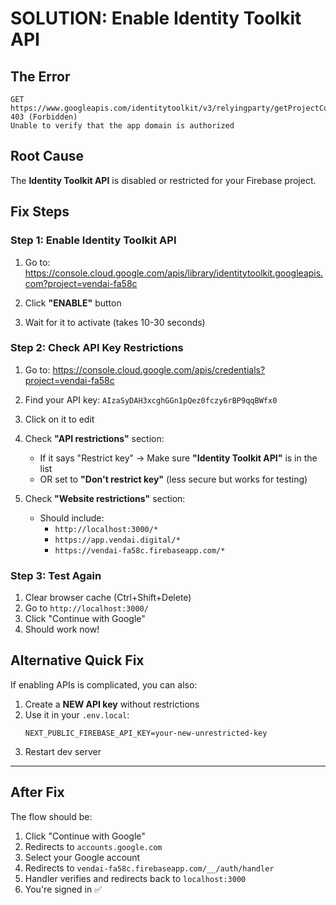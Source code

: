 # SOLUTION: Enable Identity Toolkit API

## The Error
```
GET https://www.googleapis.com/identitytoolkit/v3/relyingparty/getProjectConfig 403 (Forbidden)
Unable to verify that the app domain is authorized
```

## Root Cause
The **Identity Toolkit API** is disabled or restricted for your Firebase project.

## Fix Steps

### Step 1: Enable Identity Toolkit API

1. Go to: https://console.cloud.google.com/apis/library/identitytoolkit.googleapis.com?project=vendai-fa58c

2. Click **"ENABLE"** button

3. Wait for it to activate (takes 10-30 seconds)

### Step 2: Check API Key Restrictions

1. Go to: https://console.cloud.google.com/apis/credentials?project=vendai-fa58c

2. Find your API key: `AIzaSyDAH3xcghGGn1pQez0fczy6rBP9qqBWfx0`

3. Click on it to edit

4. Check **"API restrictions"** section:
   - If it says "Restrict key" → Make sure **"Identity Toolkit API"** is in the list
   - OR set to **"Don't restrict key"** (less secure but works for testing)

5. Check **"Website restrictions"** section:
   - Should include:
     - `http://localhost:3000/*`
     - `https://app.vendai.digital/*`
     - `https://vendai-fa58c.firebaseapp.com/*`

### Step 3: Test Again

1. Clear browser cache (Ctrl+Shift+Delete)
2. Go to `http://localhost:3000/`
3. Click "Continue with Google"
4. Should work now!

## Alternative Quick Fix

If enabling APIs is complicated, you can also:

1. Create a **NEW API key** without restrictions
2. Use it in your `.env.local`:
   ```
   NEXT_PUBLIC_FIREBASE_API_KEY=your-new-unrestricted-key
   ```
3. Restart dev server

---

## After Fix

The flow should be:
1. Click "Continue with Google"
2. Redirects to `accounts.google.com`
3. Select your Google account
4. Redirects to `vendai-fa58c.firebaseapp.com/__/auth/handler`
5. Handler verifies and redirects back to `localhost:3000`
6. You're signed in ✅
